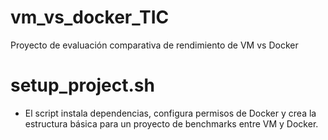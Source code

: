 # vm_vs_docker_TIC
Proyecto de evaluación comparativa de rendimiento de VM vs Docker
# setup_project.sh
- El script instala dependencias, configura permisos de Docker y crea la estructura básica para un proyecto de benchmarks entre VM y Docker.
